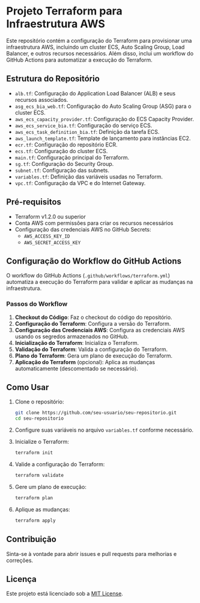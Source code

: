 # Projeto Terraform para Infraestrutura AWS

Este repositório contém a configuração do Terraform para provisionar uma infraestrutura AWS, incluindo um cluster ECS, Auto Scaling Group, Load Balancer, e outros recursos necessários. Além disso, inclui um workflow do GitHub Actions para automatizar a execução do Terraform.

## Estrutura do Repositório

- `alb.tf`: Configuração do Application Load Balancer (ALB) e seus recursos associados.
- `asg_ecs_bia_web.tf`: Configuração do Auto Scaling Group (ASG) para o cluster ECS.
- `aws_ecs_capacity_provider.tf`: Configuração do ECS Capacity Provider.
- `aws_ecs_service_bia.tf`: Configuração do serviço ECS.
- `aws_ecs_task_definition_bia.tf`: Definição da tarefa ECS.
- `aws_launch_template.tf`: Template de lançamento para instâncias EC2.
- `ecr.tf`: Configuração do repositório ECR.
- `ecs.tf`: Configuração do cluster ECS.
- `main.tf`: Configuração principal do Terraform.
- `sg.tf`: Configuração do Security Group.
- `subnet.tf`: Configuração das subnets.
- `variables.tf`: Definição das variáveis usadas no Terraform.
- `vpc.tf`: Configuração da VPC e do Internet Gateway.

## Pré-requisitos

- Terraform v1.2.0 ou superior
- Conta AWS com permissões para criar os recursos necessários
- Configuração das credenciais AWS no GitHub Secrets:
  - `AWS_ACCESS_KEY_ID`
  - `AWS_SECRET_ACCESS_KEY`

## Configuração do Workflow do GitHub Actions

O workflow do GitHub Actions (`.github/workflows/terraform.yml`) automatiza a execução do Terraform para validar e aplicar as mudanças na infraestrutura.

### Passos do Workflow

1. **Checkout do Código**: Faz o checkout do código do repositório.
2. **Configuração do Terraform**: Configura a versão do Terraform.
3. **Configuração das Credenciais AWS**: Configura as credenciais AWS usando os segredos armazenados no GitHub.
4. **Inicialização do Terraform**: Inicializa o Terraform.
5. **Validação do Terraform**: Valida a configuração do Terraform.
6. **Plano do Terraform**: Gera um plano de execução do Terraform.
7. **Aplicação do Terraform** (opcional): Aplica as mudanças automaticamente (descomentado se necessário).

## Como Usar

1. Clone o repositório:
   ```sh
   git clone https://github.com/seu-usuario/seu-repositorio.git
   cd seu-repositorio
   ```

2. Configure suas variáveis no arquivo `variables.tf` conforme necessário.

3. Inicialize o Terraform:
   ```sh
   terraform init
   ```

4. Valide a configuração do Terraform:
   ```sh
   terraform validate
   ```

5. Gere um plano de execução:
   ```sh
   terraform plan
   ```

6. Aplique as mudanças:
   ```sh
   terraform apply
   ```

## Contribuição

Sinta-se à vontade para abrir issues e pull requests para melhorias e correções.

## Licença

Este projeto está licenciado sob a [MIT License](LICENSE).
